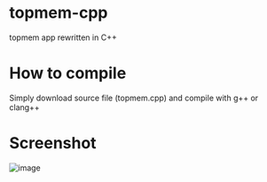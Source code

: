 # topmem-cpp
topmem app rewritten in C++

# How to compile
Simply download source file (topmem.cpp) and compile with g++ or clang++

# Screenshot 
![image](https://github.com/develux44/topmem-cpp/assets/103586125/c1bcd319-ed14-4732-9065-3a7ed6c9c796)
